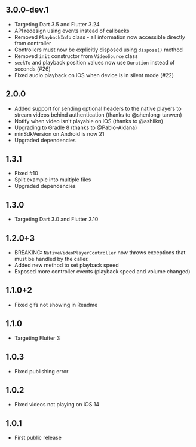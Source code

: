 ## 3.0.0-dev.1

- Targeting Dart 3.5 and Flutter 3.24
- API redesign using events instead of callbacks
- Removed `PlaybackInfo` class - all information now accessible directly from controller
- Controllers must now be explicitly disposed using `dispose()` method
- Removed `init` constructor from `VideoSource` class
- `seekTo` and playback position values now use `Duration` instead of seconds (#26)
- Fixed audio playback on iOS when device is in silent mode (#22)

## 2.0.0

- Added support for sending optional headers to the native players to stream videos behind authentication (thanks to @shenlong-tanwen)
- Notify when video isn't playable on iOS (thanks to @ashilkn)
- Upgrading to Gradle 8 (thanks to @Pablo-Aldana)
- minSdkVersion on Android is now 21
- Upgraded dependencies

## 1.3.1

- Fixed #10 
- Split example into multiple files 
- Upgraded dependencies 

## 1.3.0

- Targeting Dart 3.0 and Flutter 3.10

## 1.2.0+3

- BREAKING: `NativeVideoPlayerController` now throws exceptions that must be handled by the caller.
- Added new method to set playback speed
- Exposed more controller events (playback speed and volume changed)

## 1.1.0+2

- Fixed gifs not showing in Readme

## 1.1.0

- Targeting Flutter 3

## 1.0.3

- Fixed publishing error

## 1.0.2 

- Fixed videos not playing on iOS 14

## 1.0.1

- First public release
